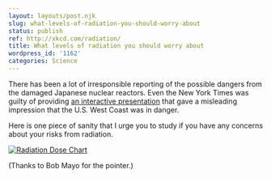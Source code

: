 ```yaml
---
layout: layouts/post.njk
slug: what-levels-of-radiation-you-should-worry-about
status: publish
ref: http://xkcd.com/radiation/
title: What levels of radiation you should worry about
wordpress_id: '1162'
categories: Science
---
```


There has been a lot of irresponsible reporting of the possible dangers from the damaged Japanese nuclear reactors.  Even the New York Times was guilty of providing [an interactive presentation](http://www.nytimes.com/interactive/2011/03/16/science/plume-graphic.html) that gave a misleading impression that the U.S. West Coast was in danger.

Here is one piece of sanity that I urge you to study if you have any concerns about your risks from radiation.

[![Radiation Dose Chart](http://imgs.xkcd.com/blag/radiation.png)](http://xkcd.com/radiation/)

(Thanks to Bob Mayo for the pointer.)
